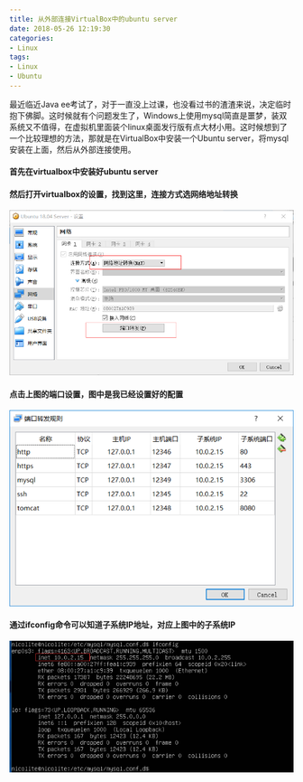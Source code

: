 ```yaml
---
title: 从外部连接VirtualBox中的ubuntu server
date: 2018-05-26 12:19:30
categories:
- Linux
tags:
- Linux
- Ubuntu
---
```

最近临近Java ee考试了，对于一直没上过课，也没看过书的渣渣来说，决定临时抱下佛脚。这时候就有个问题发生了，Windows上使用mysql简直是噩梦，装双系统又不值得，在虚拟机里面装个linux桌面发行版有点大材小用。这时候想到了一个比较理想的方法，那就是在VirtualBox中安装一个Ubuntu server，将mysql安装在上面，然后从外部连接使用。  

#### 首先在virtualbox中安装好ubuntu server

#### 然后打开virtualbox的设置，找到这里，连接方式选网络地址转换
![](https://raw.githubusercontent.com/nicolite/nicolite.github.io/master/images/20180526-121930-1.png)  
 
#### 点击上图的端口设置，图中是我已经设置好的配置
![](https://raw.githubusercontent.com/nicolite/nicolite.github.io/master/images/20180526-121930-2.png)  

#### 通过ifconfig命令可以知道子系统IP地址，对应上图中的子系统IP
![](https://raw.githubusercontent.com/nicolite/nicolite.github.io/master/images/20180526-121930-3.png)
